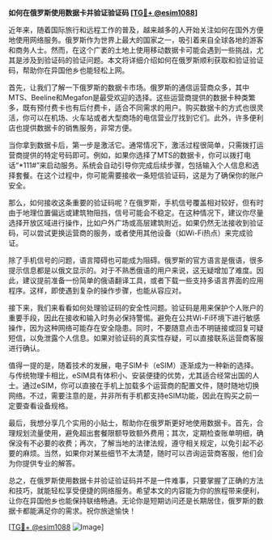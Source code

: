 **如何在俄罗斯使用数据卡并验证验证码 [[TG💪+ @esim1088](https://t.me/s/esim1088)]**

近年来，随着国际旅行和远程工作的普及，越来越多的人开始关注如何在国外方便地使用网络服务。俄罗斯作为世界上最大的国家之一，吸引着来自全球各地的游客和商务人士。然而，在这个广袤的土地上使用移动数据卡可能会遇到一些挑战，尤其是涉及到验证码的验证问题。本文将详细介绍如何在俄罗斯顺利获取和验证验证码，帮助你在异国他乡也能轻松上网。

首先，让我们了解一下俄罗斯的数据卡市场。俄罗斯的通信运营商众多，其中MTS、Beeline和Megafon是最受欢迎的选择。这些运营商提供的数据卡种类繁多，既有预付费卡也有后付费卡，适合不同需求的用户。购买数据卡的方式也很灵活，你可以在机场、火车站或者大型商场的电信营业厅找到它们。此外，许多便利店也提供数据卡的销售服务，非常方便。

当你拿到数据卡后，第一步是激活它。通常情况下，激活过程很简单，只需拨打运营商提供的特定号码即可。例如，如果你选择了MTS的数据卡，你可以拨打电话“*111#”来启动服务。系统会自动引导你完成后续步骤，包括输入个人信息和选择套餐。在这个过程中，你可能需要接收一条短信验证码，这是为了确保你的账户安全。

那么，如何接收这条重要的验证码呢？在俄罗斯，手机信号覆盖相对较好，但有时由于地理位置偏远或建筑物阻挡，信号可能会不稳定。在这种情况下，建议你尽量选择开放区域进行操作，比如户外广场或高层建筑附近。如果仍然无法接收到验证码，可以尝试更换运营商的服务，或者使用其他设备（如Wi-Fi热点）来完成验证。

除了手机信号的问题，语言障碍也可能成为阻碍。俄罗斯的官方语言是俄语，很多提示信息都是以俄文显示的。对于不熟悉俄语的用户来说，这无疑增加了难度。因此，建议提前准备一份简单的俄语翻译工具，或者下载一些支持多语言界面的应用程序。这样，即使遇到复杂的操作步骤，也能从容应对。

接下来，我们来看看如何处理验证码的安全性问题。验证码是用来保护个人账户的重要手段，因此在接收和输入时务必保持警惕。避免在公共Wi-Fi环境下进行敏感操作，因为这种网络可能存在安全隐患。同时，不要随意点击不明链接或回复可疑短信，以免泄露个人信息。如果对验证码的真实性存疑，可以直接联系运营商客服进行确认。

值得一提的是，随着技术的发展，电子SIM卡（eSIM）逐渐成为一种新的选择。与传统物理卡相比，eSIM具有体积小、安装便捷的优势，尤其适合经常出国的人士。通过eSIM，你可以直接在手机上加载多个运营商的配置文件，随时随地切换网络。不过，需要注意的是，并非所有手机都支持eSIM功能，因此在购买之前一定要查看设备规格。

最后，我想分享几个实用的小贴士，帮助你在俄罗斯更好地使用数据卡。首先，合理规划流量使用，避免超出套餐限额导致额外费用；其次，定期检查账单明细，确保没有不必要的收费；再次，了解当地的法律法规，遵守相关规定，以免引起不必要的麻烦。当然，如果你对某些细节不太清楚，随时可以咨询运营商客服，他们会为你提供专业的解答。

总之，在俄罗斯使用数据卡并验证验证码并不是一件难事，只要掌握了正确的方法和技巧，就能轻松享受便捷的网络服务。希望本文的内容能为你的旅程带来便利，让你在异国他乡也能保持联络畅通。无论你是短期访问还是长期居住，俄罗斯的数据卡都能满足你的需求。祝你旅途愉快！

[[TG💪+ @esim1088](https://t.me/s/esim1088) ![Image](https://i.postimg.cc/4NQfJmqS/Snipaste-2025-05-13-00-14-12.png)]